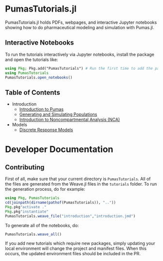 # PumasTutorials.jl

PumasTutorials.jl holds PDFs, webpages, and interactive Jupyter notebooks
showing how to do pharmaceutical modeling and simulation with Pumas.jl.

## Interactive Notebooks

To run the tutorials interactively via Jupyter notebooks, install the package
and open the tutorials like:

```julia
using Pkg; Pkg.add("PumasTutorials") # Run the first time to add the package
using PumasTutorials
PumasTutorials.open_notebooks()
```

## Table of Contents

- Introduction
  - [Introduction to Pumas](https://tutorials.pumas.ai/html/introduction/introduction.html)
  - [Generating and Simulating Populations](https://tutorials.pumas.ai/html/introduction/simulating_populations.html)
  - [Introduction to Noncompartmental Analysis (NCA)](https://tutorials.pumas.ai/html/nca/basic_nca.html)
- Models
  - [Discrete Response Models](https://tutorials.pumas.ai/html/discrete/discrete_response_models.html)

# Developer Documentation

## Contributing

First of all, make sure that your current directory is `PumasTutorials`. All
of the files are generated from the Weave.jl files in the `tutorials` folder.
To run the generation process, do for example:

```julia
using Pkg, PumasTutorials
cd(joinpath(dirname(pathof(PumasTutorials)), ".."))
Pkg.pkg"activate ."
Pkg.pkg"instantiate"
PumasTutorials.weave_file("introduction","introduction.jmd")
```

To generate all of the notebooks, do:

```julia
PumasTutorials.weave_all()
```

If you add new tutorials which require new packages, simply updating your local
environment will change the project and manifest files. When this occurs, the
updated environment files should be included in the PR.
